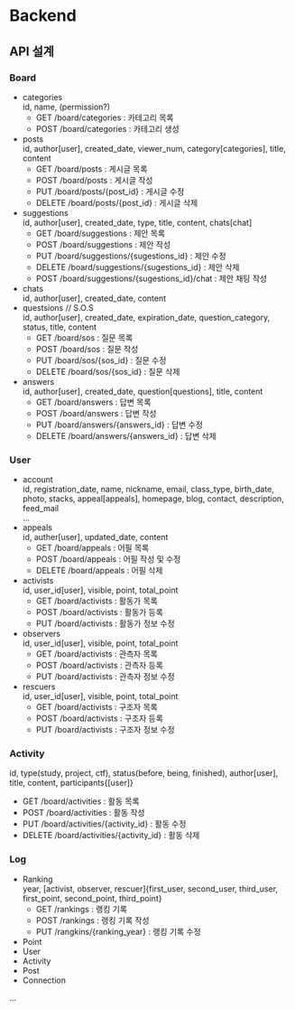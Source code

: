 # Backend

## API 설계

### Board

- categories  
  id, name, (permission?)
  - GET /board/categories : 카테고리 목록
  - POST /board/categories : 카테고리 생성
- posts  
  id, author[user], created_date, viewer_num, category[categories], title, content
  - GET /board/posts : 게시글 목록
  - POST /board/posts : 게시글 작성
  - PUT /board/posts/{post_id} : 게시글 수정
  - DELETE /board/posts/{post_id} : 게시글 삭제
- suggestions  
  id, author[user], created_date, type, title, content, chats[chat]
  - GET /board/suggestions : 제안 목록
  - POST /board/suggestions : 제안 작성
  - PUT /board/suggestions/{sugestions_id} : 제안 수정
  - DELETE /board/suggestions/{sugestions_id} : 제안 삭제
  - POST /board/suggestions/{sugestions_id}/chat : 제안 채팅 작성
- chats  
  id, author[user], created_date, content
- questsions // S.O.S  
  id, author[user], created_date, expiration_date, question_category, status, title, content
  - GET /board/sos : 질문 목록
  - POST /board/sos : 질문 작성
  - PUT /board/sos/{sos_id} : 질문 수정
  - DELETE /board/sos/{sos_id} : 질문 삭제
- answers  
  id, author[user], created_date, question[questions], title, content
  - GET /board/answers : 답변 목록
  - POST /board/answers : 답변 작성
  - PUT /board/answers/{answers_id} : 답변 수정
  - DELETE /board/answers/{answers_id} : 답변 삭제

### User

- account  
  id, registration_date, name, nickname, email, class_type, birth_date, photo, stacks, appeal[appeals], homepage, blog, contact, description, feed_mail  
  ...
- appeals  
  id, auther[user], updated_date, content
  - GET /board/appeals : 어필 목록
  - POST /board/appeals : 어필 작성 및 수정
  - DELETE /board/appeals : 어필 삭제
- activists  
  id, user_id[user], visible, point, total_point
  - GET /board/activists : 활동가 목록
  - POST /board/activists : 활동가 등록
  - PUT /board/activists : 활동가 정보 수정
- observers  
  id, user_id[user], visible, point, total_point
  - GET /board/activists : 관측자 목록
  - POST /board/activists : 관측자 등록
  - PUT /board/activists : 관측자 정보 수정
- rescuers  
  id, user_id[user], visible, point, total_point
  - GET /board/activists : 구조자 목록
  - POST /board/activists : 구조자 등록
  - PUT /board/activists : 구조자 정보 수정

### Activity

id, type(study, project, ctf), status(before, being, finished), author[user], title, content, participants{[user]}

- GET /board/activities : 활동 목록
- POST /board/activities : 활동 작성
- PUT /board/activities/{activity_id} : 활동 수정
- DELETE /board/activities/{activity_id} : 활동 삭제

### Log

- Ranking  
  year, [activist, observer, rescuer]{first_user, second_user, third_user, first_point, second_point, third_point}
  - GET /rankings : 랭킹 기록
  - POST /rankings : 랭킹 기록 작성
  - PUT /rangkins/{ranking_year} : 랭킹 기록 수정
- Point
- User
- Activity
- Post
- Connection

...
